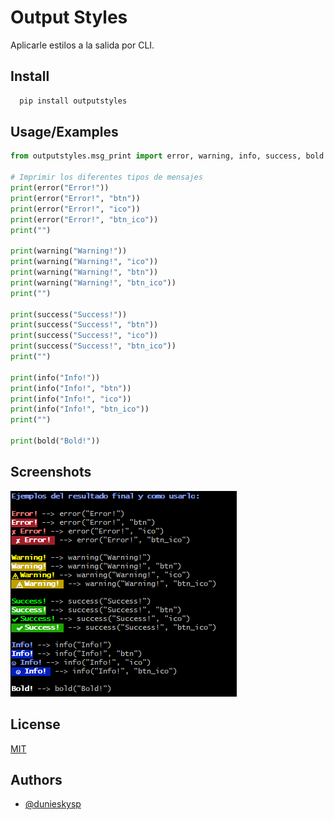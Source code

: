 # Output Styles

Aplicarle estilos a la salida por CLI.

## Install

```bash
  pip install outputstyles
```

## Usage/Examples

```py
from outputstyles.msg_print import error, warning, info, success, bold

# Imprimir los diferentes tipos de mensajes
print(error("Error!"))
print(error("Error!", "btn"))
print(error("Error!", "ico"))
print(error("Error!", "btn_ico"))
print("")

print(warning("Warning!"))
print(warning("Warning!", "ico"))
print(warning("Warning!", "btn"))
print(warning("Warning!", "btn_ico"))
print("")

print(success("Success!"))
print(success("Success!", "btn"))
print(success("Success!", "ico"))
print(success("Success!", "btn_ico"))
print("")

print(info("Info!"))
print(info("Info!", "btn"))
print(info("Info!", "ico"))
print(info("Info!", "btn_ico"))
print("")

print(bold("Bold!"))

```

## Screenshots

![output_styles](docs/img/output_styles.png)

## License

[MIT](LICENSE)

## Authors

- [@dunieskysp](https://github.com/dunieskysp)
